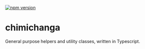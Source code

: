 [![npm version](https://badge.fury.io/js/chimichanga.svg)](https://badge.fury.io/js/chimichanga)

# chimichanga

General purpose helpers and utility classes, written in Typescript.
